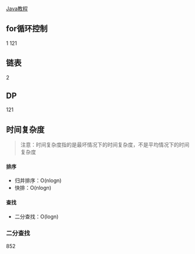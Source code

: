 [Java教程](https://www.liaoxuefeng.com/wiki/1252599548343744)
## for循环控制 
1
121
## 链表
2
## DP
121
## 时间复杂度
> 注意：时间复杂度指的是最坏情况下的时间复杂度，不是平均情况下的时间复杂度
#### 排序
* 归并排序：O(nlogn)
* 快排：O(nlogn) 
#### 查找
* 二分查找：O(logn)
### 二分查找
852

